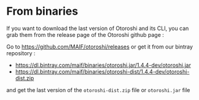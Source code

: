 # From binaries

If you want to download the last version of Otoroshi and its CLI, you can grab them from the release page of the Otoroshi github page :

Go to https://github.com/MAIF/otoroshi/releases or get it from our bintray repository :

* https://dl.bintray.com/maif/binaries/otoroshi.jar/1.4.4-dev/otoroshi.jar
* https://dl.bintray.com/maif/binaries/otoroshi-dist/1.4.4-dev/otoroshi-dist.zip

and get the last version of the `otoroshi-dist.zip` file or `otoroshi.jar` file
